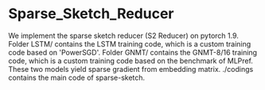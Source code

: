# Sparse_Sketch_Reducer

We implement the sparse sketch reducer (S2 Reducer) on pytorch 1.9. 
Folder LSTM/ contains the LSTM training code, which is a custom training code based on 'PowerSGD'.
Folder GNMT/ contains the GNMT-8/16 training code, which is a custom training code based on the benchmark of MLPref.
These two models yield sparse gradient from embedding matrix.
./codings contains the main code of sparse-sketch.  